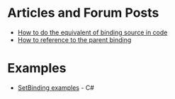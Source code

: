 # Articles and Forum Posts

* [How to do the equivalent of binding source in code](https://forums.xamarin.com/discussion/62189/how-to-do-the-equivalent-of-binding-source-in-code)
* [How to reference to the parent binding](https://stackoverflow.com/questions/48315295/xamarin-form-how-to-reference-to-the-parent-binding)
# Examples

* [SetBinding examples](https://csharp.hotexamples.com/examples/Xamarin.Forms/Label/SetBinding/php-label-setbinding-method-examples.html) - C#
